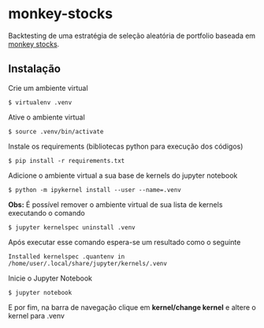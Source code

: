 # monkey-stocks

Backtesting de uma estratégia de seleção aleatória de portfolio baseada em [monkey stocks](https://www.instagram.com/monkeystocks/?hl=pt-br).

## Instalação

Crie um ambiente virtual
```
$ virtualenv .venv
```

Ative o ambiente virtual

```
$ source .venv/bin/activate
```

Instale os requirements (bibliotecas python para execução dos códigos)

```
$ pip install -r requirements.txt
```

Adicione o ambiente virtual a sua base de kernels do jupyter notebook

```
$ python -m ipykernel install --user --name=.venv
```

**Obs:** É possível remover o ambiente virtual de sua lista de kernels executando o comando

```
$ jupyter kernelspec uninstall .venv
```

Após executar esse comando espera-se um resultado como o seguinte

```
Installed kernelspec .quantenv in /home/user/.local/share/jupyter/kernels/.venv
```

Inicie o Jupyter Notebook

```
$ jupyter notebook
```

E por fim, na barra de navegação clique em **kernel/change kernel** e altere o kernel para .venv


